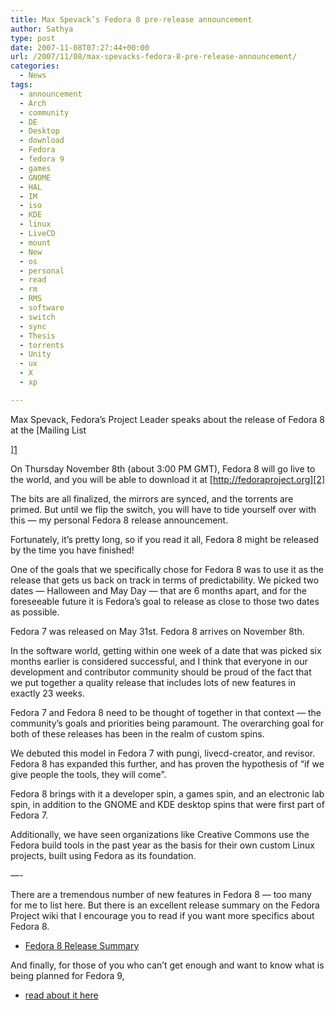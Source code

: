 ```yaml
---
title: Max Spevack’s Fedora 8 pre-release announcement
author: Sathya
type: post
date: 2007-11-08T07:27:44+00:00
url: /2007/11/08/max-spevacks-fedora-8-pre-release-announcement/
categories:
  - News
tags:
  - announcement
  - Arch
  - community
  - DE
  - Desktop
  - download
  - Fedora
  - fedora 9
  - games
  - GNOME
  - HAL
  - IM
  - iso
  - KDE
  - linux
  - LiveCD
  - mount
  - New
  - os
  - personal
  - read
  - rm
  - RMS
  - software
  - switch
  - sync
  - Thesis
  - torrents
  - Unity
  - ux
  - X
  - xp

---
```

Max Spevack, Fedora&#8217;s Project Leader speaks about the release of Fedora 8 at the [Mailing List
  
][1] 

On Thursday November 8th (about 3:00 PM GMT), Fedora 8 will go live to the world, and you will be able to download it at [http://fedoraproject.org][2]

The bits are all finalized, the mirrors are synced, and the torrents are primed. But until we flip the switch, you will have to tide yourself over with this &#8212; my personal Fedora 8 release announcement.

Fortunately, it&#8217;s pretty long, so if you read it all, Fedora 8 might be released by the time you have finished!

<!--more-->

One of the goals that we specifically chose for Fedora 8 was to use it as the release that gets us back on track in terms of predictability. We picked two dates &#8212; Halloween and May Day &#8212; that are 6 months apart, and for the foreseeable future it is Fedora&#8217;s goal to release as close to those two dates as possible.

Fedora 7 was released on May 31st. Fedora 8 arrives on November 8th.

In the software world, getting within one week of a date that was picked six months earlier is considered successful, and I think that everyone in our development and contributor community should be proud of the fact that we put together a quality release that includes lots of new features in exactly 23 weeks.
  
Fedora 7 and Fedora 8 need to be thought of together in that context &#8212; the community&#8217;s goals and priorities being paramount. The overarching goal for both of these releases has been in the realm of custom spins.

We debuted this model in Fedora 7 with pungi, livecd-creator, and revisor. Fedora 8 has expanded this further, and has proven the hypothesis of &#8220;if we give people the tools, they will come&#8221;.

Fedora 8 brings with it a developer spin, a games spin, and an electronic lab spin, in addition to the GNOME and KDE desktop spins that were first part of Fedora 7.

Additionally, we have seen organizations like Creative Commons use the Fedora build tools in the past year as the basis for their own custom Linux projects, built using Fedora as its foundation.

&#8212;-

There are a tremendous number of new features in Fedora 8 &#8212; too many for me to list here. But there is an excellent release summary on the Fedora Project wiki that I encourage you to read if you want more specifics about Fedora 8.

* [Fedora 8 Release Summary][3]
  
And finally, for those of you who can&#8217;t get enough and want to know what is being planned for Fedora 9,
  
* [read about it here][4]

 [1]: http://lwn.net/Articles/257644/
 [2]: http://fedoraproject.org/
 [3]: http://fedoraproject.org/wiki/Releases/8/ReleaseSummary
 [4]: http://fedoraproject.org/wiki/Releases/9/FeatureList